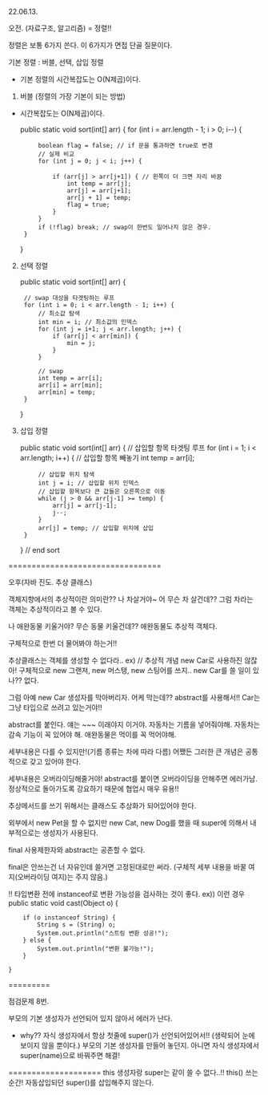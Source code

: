 22.06.13.

오전. (자료구조, 알고리즘) = 정렬!!

정렬은 보통 6가지 쓴다. 이 6가지가 면접 단골 질문이다.

기본 정렬 : 버블, 선택, 삽입 정렬
 - 기본 정렬의 시간복잡도는 O(N제곱)이다.


1. 버블  (정렬의 가장 기본이 되는 방법)
 - 시간복잡도는 O(N제곱)이다.

   public static void sort(int[] arr) {
   for (int i = arr.length - 1; i > 0; i--) {

            boolean flag = false; // if 문을 통과하면 true로 변경
            // 실제 비교
            for (int j = 0; j < i; j++) {

                if (arr[j] > arr[j+1]) { // 왼쪽이 더 크면 자리 바꿈
                    int temp = arr[j];
                    arr[j] = arr[j+1];
                    arr[j + 1] = temp;
                    flag = true;
                }
            }
            if (!flag) break; // swap이 한번도 일어나지 않은 경우.
        }
   }


2. 선택 정렬

   public static void sort(int[] arr) {

        // swap 대상을 타겟팅하는 루프
        for (int i = 0; i < arr.length - 1; i++) {
            // 최소값 탐색
            int min = i; // 최소값의 인덱스
            for (int j = i+1; j < arr.length; j++) {
                if (arr[j] < arr[min]) {
                    min = j;
                }
            }

            // swap
            int temp = arr[i];
            arr[i] = arr[min];
            arr[min] = temp;
        }
   }


3. 삽입 정렬

   public static void sort(int[] arr) {
   // 삽입할 항목 타겟팅 루프
   for (int i = 1; i < arr.length; i++) {
   // 삽입할 항목 빼놓기
   int temp = arr[i];

            // 삽입할 위치 탐색
            int j = i; // 삽입할 위치 인덱스
            // 삽입할 항목보다 큰 값들은 오른쪽으로 이동
            while (j > 0 && arr[j-1] >= temp) {
                arr[j] = arr[j-1];
                j--;
            }
            arr[j] = temp; // 삽입할 위치에 삽입
        }
   } // end sort



=================================


오후(자바 진도. 추상 클래스)


객체지향에서의 추상적이란 의미란?? 
나 차살거야~ 어 무슨 차 살건데??
그럼 차라는 객체는 추상적이라고 볼 수 있다.

나 애완동물 키울거야? 무슨 동물 키울건데??
애완동물도 추상적 객체다.

구체적으로 한번 더 물어봐야 하는거!!

추상클래스는 객체를 생성할 수 없다라..
ex) // 추상적 개념 new Car로 사용하진 않잖아!
구체적으로 new 그랜져, new 머스탱, new 스팅어를 쓰지.. new Car를 쓸 일이 있나?? 없다.

그럼 아예 new Car 생성자를 막아버리자.
어케 막는데?? abstract를 사용해서!!
Car는 그냥 타입으로 쓰려고 있는거야!!



abstract를 붙인다.
얘는 ~~~ 이래야지 이거야.
자동차는 기름을 넣어줘야해.
자동차는 감속 기능이 꼭 있어야 해.
애완동물은 먹이를 꼭 먹어야해.


세부내용은 다를 수 있지만!(기름 종류는 차에 따라 다름)
어쨌든 그러한 큰 개념은 공통적으로 갖고 있어야 한다.


세부내용은 오버라이딩해줄거야!
abstract를 붙이면 오버라이딩을 안해주면 에러가남.
정상적으로 돌아가도록 강요하기 때문에
협업시 매우 유용!!



추상메서드를 쓰기 위해서는 클래스도 추상화가 되어있어야 한다.


외부에서 new Pet을 할 수 없지만 new Cat, new Dog를 했을 때
super에 의해서 내부적으로는 생성자가 사용된다.


final 사용제한자와 abstract는 공존할 수 없다.

final은 안쓰는건 너 자유인데 쓸거면 고정된대로만 써라.
(구체적 세부 내용을 바꿀 여지(오버라이딩 여지)는 주지 않음.)


!!
타입변환 전에 instanceof로 변환 가능성을 검사하는 것이 좋다.
ex)) 이런 경우
public static void cast(Object o) {

        if (o instanceof String) {
            String s = (String) o;
            System.out.println("스트링 변환 성공!");
        } else {
            System.out.println("변환 불가능!");
        }

    }



=========

점검문제 8번.

부모의 기본 생성자가 선언되어 있지 않아서 에러가 난다.
 - why?? 자식 생성자에서 항상 첫줄에 super()가 선언되어있어서!! (생략되어 눈에 보이지 않을 뿐이다.)
부모의 기본 생성자를 만들어 놓던지.
아니면 자식 생성자에서 super(name)으로 바꿔주면 해결!

   
====================
this 생성자랑 super는 같이 쓸 수 없다..!!
this() 쓰는 순간! 자동삽입되던 super()를 삽입해주지 않는다.




